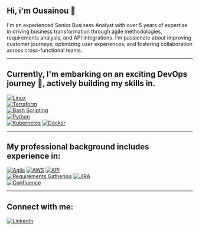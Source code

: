 ## Hi, i'm Ousainou 👋

I'm an experienced Senior Business Analyst with over 5 years of expertise in driving business transformation through agile methodologies, requirements analysis, and API integrations. I’m passionate about improving customer journeys, optimizing user experiences, and fostering collaboration across cross-functional teams.
***
## Currently, I'm embarking on an exciting DevOps journey 🚀, actively building my skills in.

[![Linux](https://img.shields.io/badge/Linux-FCC624?style=for-the-badge&logo=linux&logoColor=black)](https://www.kernel.org/)  
[![Terraform](https://img.shields.io/badge/Terraform-623CE4?style=for-the-badge&logo=terraform&logoColor=white)](https://www.terraform.io/)  
[![Bash Scripting](https://img.shields.io/badge/Bash%20Scripting-4EAA25?style=for-the-badge&logo=gnu-bash&logoColor=white)](https://www.gnu.org/software/bash/)  
[![Python](https://img.shields.io/badge/Python-3776AB?style=for-the-badge&logo=python&logoColor=white)](https://www.python.org/)<br>
[![Kubernetes](https://img.shields.io/badge/Kubernetes-326CE5?style=for-the-badge&logo=kubernetes&logoColor=white)](https://kubernetes.io/) 
[![Docker](https://img.shields.io/badge/Docker-2496ED?style=for-the-badge&logo=docker&logoColor=white)](https://www.docker.com/)
***
## My professional background includes experience in:

[![Agile](https://img.shields.io/badge/Agile-0288D1?style=for-the-badge&logo=scrumalliance&logoColor=white)](https://www.scrumalliance.org/) 
[![AWS](https://img.shields.io/badge/AWS-232F3E?style=for-the-badge&logo=amazonaws&logoColor=orange)](https://aws.amazon.com/) 
[![API](https://img.shields.io/badge/API-02569B?style=for-the-badge&logo=postman&logoColor=white)](https://www.postman.com/)  
[![Requirements Gathering](https://img.shields.io/badge/Requirements%20Gathering-0052CC?style=for-the-badge&logo=atlassian&logoColor=white)](https://www.atlassian.com/)
[![JIRA](https://img.shields.io/badge/JIRA-0052CC?style=for-the-badge&logo=jira&logoColor=white)](https://www.atlassian.com/software/jira)  
[![Confluence](https://img.shields.io/badge/Confluence-172B4D?style=for-the-badge&logo=confluence&logoColor=white)](https://www.atlassian.com/software/confluence)
***
## Connect with me: 

[![LinkedIn](https://img.shields.io/badge/LinkedIn-0A66C2?style=for-the-badge&logo=linkedin&logoColor=white)](https://www.linkedin.com/in/ousainou-joof-63420515a/)

